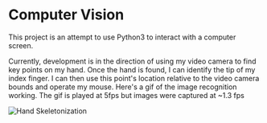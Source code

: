 # Computer Vision
This project is an attempt to use Python3 to interact with a computer screen.

Currently, development is in the direction of using my video camera to find key points on my hand. Once the hand is found, I can identify the tip of my index finger. I can then use this point's location relative to the video camera bounds and operate my mouse. Here's a gif of the image recognition working. The gif is played at 5fps but images were captured at ~1.3 fps

![Hand Skeletonization](https://github.com/EngineerYo/Computer-Vision/blob/master/video/handSkeletonization.gif)
